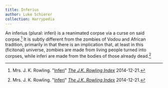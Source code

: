 ```yaml
---
title: Inferius
author: Luke Schierer
collection: Harrypedia
---
```


An inferius (plural: inferi) is a reanimated corpse via a curse on said corpse.[^250508-1]  It is subtly different from the zombies of Vodou and African tradition, primarily in that there is an implication that, at least in this (ficitonal) universe, zombies are made from living people turned into corpses, while inferi are made from the bodies of those already dead.[^250508-2]



[^250508-1]: Mrs. J. K. Rowling. "[Inferi]"
    _[The J.K. Rowling Index]_ 2014-12-21.

[^250508-2]: Mrs. J. K. Rowling. "[Inferi]"
    _[The J.K. Rowling Index]_ 2014-12-21.

[Inferi]: https://www.rowlingindex.org/work/infpm/
[The J.K. Rowling Index]: https://www.rowlingindex.org/
